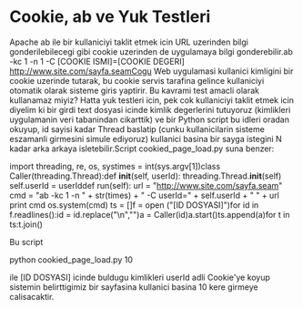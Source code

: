 # Cookie, ab ve Yuk Testleri


Apache ab ile bir kullaniciyi taklit etmek icin URL uzerinden bilgi
gonderilebilecegi gibi cookie uzerinden de uygulamaya bilgi
gonderebilir.ab -kc 1 -n 1 -C [COOKIE ISMI]=[COOKIE DEGERI]
http://www.site.com/sayfa.seamCogu Web uygulamasi kullanici kimligini
bir cookie uzerinde tutarak, bu cookie servis tarafina gelince
kullaniciyi otomatik olarak sisteme giris yaptirir. Bu kavrami test
amacli olarak kullanamaz miyiz? Hatta yuk testleri icin, pek cok
kullaniciyi taklit etmek icin diyelim ki bir girdi text dosyasi icinde
kimlik degerlerini tutuyoruz (kimlikleri uygulamanin veri tabanindan
cikarttik) ve bir Python script bu idleri oradan okuyup, id sayisi
kadar Thread baslatip (cunku kullanicilarin sisteme eszamanli
girmesini simule ediyoruz) kullanici basina bir sayga istegini N kadar
arka arkaya isletebilir.Script cookied_page_load.py suna benzer:

import threading, re, os, systimes = int(sys.argv[1])class
Caller(threading.Thread):def __init__(self, userId):
threading.Thread.__init__(self) self.userId = userIddef run(self): url
= "http://www.site.com/sayfa.seam" cmd = "ab -kc 1 -n " + str(times) +
" -C userId=" + self.userId + " " + url print cmd os.system(cmd) ts =
[]f = open ("[ID DOSYASI]")for id in f.readlines():id =
id.replace("\n","")a = Caller(id)a.start()ts.append(a)for t in
ts:t.join()

Bu script

python cookied_page_load.py 10

ile [ID DOSYASI] icinde buldugu kimlikleri userId adli Cookie'ye koyup
sistemin belirttigimiz bir sayfasina kullanici basina 10 kere girmeye
calisacaktir.



